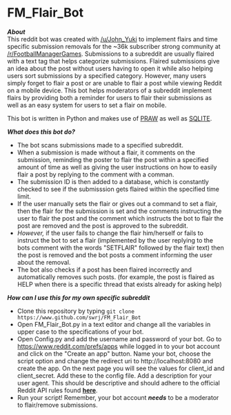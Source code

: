 # FM_Flair_Bot


***About***  
This reddit bot was created with [/u/John_Yuki](reddit.com/user/john_yuki) to implement flairs and time specific submission removals for the ~36k subscriber strong community at [/r/FootballManagerGames](https://www.reddit.com/r/footballmanagergames). Submissions to a subreddit are usually flaired with a text tag that helps categorize submissions. Flaired submissions give an idea about the post without users having to open it while also helping users sort submissions by a specified category. However, many users simply forget to flair a post or are unable to flair a post while viewing Reddit on a mobile device. This bot helps moderators of a subreddit implement flairs by providing both a reminder for users to flair their submissions as well as an easy system for users to set a flair on mobile.  

This bot is written in Python and makes use of [PRAW](https://praw.readthedocs.io/en/latest/) as well as [SQLITE](https://www.sqlite.org/).

***What does this bot do?***
* The bot scans submissions made to a specified subreddit. 
* When a submission is made without a flair, it comments on the submission, reminding the poster to flair the post within a specified amount of time as well as giving the user instructions on how to easily flair a post by replying to the comment with a comman. 
* The submission ID is then added to a database, which is constantly checked to see if the submisssion gets flaired within the specified time limit. 
* If the user manually sets the flair or gives out a command to set a flair, then the flair for the submission is set and the comments instructing the user to flair the post and the comment which instructs the bot to flair the post are removed and the post is approved to the subreddit. 
* *However,* if the user fails to change the flair him/herself or fails to instruct the bot to set a flair (implemented by the user replying to the bots comment with the words "SETFLAIR" followed by the flair text) then the post is removed and the bot posts a comment informing the user about the removal. 
* The bot also checks if a post has been flaired incorrectly and automatically removes such posts. (for example, the post is flaired as HELP when there is a specific thread that exists already for asking help)

***How can I use this for my own specific subreddit***
* Clone this repository by typing `git clone https://www.github.com/swrj/FM_Flair_Bot`
* Open FM_Flair_Bot.py in a text editor and change all the variables in upper case to the specifications of your bot.
* Open Config.py and add the username and password of your bot. Go to https://www.reddit.com/prefs/apps while logged in to your bot account and click on the "Create an app" button. Name your bot, choose the script option and change the redirect uri to http://localhost:8080 and create the app. On the next page you will see the values for client_id and client_secret. Add these to the config file. Add a description for your user agent. This should be descriptive and should adhere to the official Reddit API rules found [**here**](https://github.com/reddit/reddit/wiki/API).
* Run your script! Remember, your bot account ***needs*** to be a moderator to flair/remove submissions.
